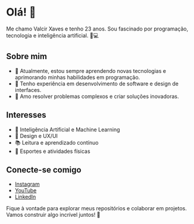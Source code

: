 # Olá! 👋

Me chamo Valcir Xaves e tenho 23 anos. Sou fascinado por programação, tecnologia e inteligência artificial. 🚀💻

## Sobre mim
- 🌱 Atualmente, estou sempre aprendendo novas tecnologias e aprimorando minhas habilidades em programação.
- 💼 Tenho experiência em desenvolvimento de software e design de interfaces.
- 🧠 Amo resolver problemas complexos e criar soluções inovadoras.

## Interesses
- 🤖 Inteligência Artificial e Machine Learning
- 🎨 Design e UX/UI
- 📚 Leitura e aprendizado contínuo
- 🏅 Esportes e atividades físicas

## Conecte-se comigo
- [Instagram](https://www.instagram.com/valcirxaves)
- [YouTube](https://www.youtube.com/@valcirxaves)
- [LinkedIn](https://www.linkedin.com/in/valcirxaves)

Fique à vontade para explorar meus repositórios e colaborar em projetos. Vamos construir algo incrível juntos! 🚀

